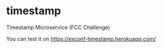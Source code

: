 # timestamp
Timestamp Microservice (FCC Challenge)

You can test it on https://exconf-timestamp.herokuapp.com/
